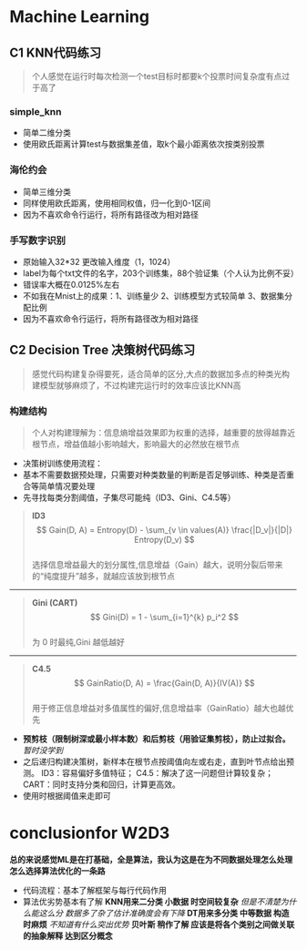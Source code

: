 # Machine Learning
## C1 KNN代码练习
> 个人感觉在运行时每次检测一个test目标时都要k个投票时间复杂度有点过于高了
### simple_knn
- 简单二维分类
- 使用欧氏距离计算test与数据集差值，取k个最小距离依次按类别投票
### 海伦约会
- 简单三维分类
- 同样使用欧氏距离，使用相同权值，归一化到0-1区间
- 因为不喜欢命令行运行，将所有路径改为相对路径
### 手写数字识别
- 原始输入32*32 更改输入维度（1，1024）
- label为每个txt文件的名字，203个训练集，88个验证集（个人认为比例不妥）
- 错误率大概在0.0125%左右
- 不如我在Mnist上的成果：1、训练量少 2、训练模型方式较简单 3、数据集分配比例
- 因为不喜欢命令行运行，将所有路径改为相对路径

## C2  Decision Tree 决策树代码练习
> 感觉代码构建复杂得要死，适合简单的区分,大点的数据加多点的种类光构建模型就够麻烦了，不过构建完运行时的效率应该比KNN高
### 构建结构
> 个人对构建理解为：信息熵增益效果即为权重的选择，越重要的放得越靠近根节点，增益值越小影响越大，影响最大的必然放在根节点
- 决策树训练使用流程：
- 基本不需要数据预处理，只需要对种类数量的判断是否足够训练、种类是否重合等简单情况要处理
- 先寻找每类分割阈值，子集尽可能纯（ID3、Gini、C4.5等）
> **ID3**  
> $$  
> Gain(D, A) = Entropy(D) - \sum_{v \in values(A)} \frac{|D_v|}{|D|} Entropy(D_v)  
> $$  
> 选择信息增益最大的划分属性,信息增益（Gain）越大，说明分裂后带来的“纯度提升”越多，就越应该放到根节点

---

> **Gini (CART)**  
> $$  
> Gini(D) = 1 - \sum_{i=1}^{k} p_i^2  
> $$  
> 为 0 时最纯,Gini 越低越好

---

> **C4.5**  
> $$  
> GainRatio(D, A) = \frac{Gain(D, A)}{IV(A)}  
> $$  
> 用于修正信息增益对多值属性的偏好,信息增益率（GainRatio）越大也越优先

- **预剪枝（限制树深或最小样本数）和后剪枝（用验证集剪枝），防止过拟合。** *暂时没学到*
- 之后递归构建决策树，新样本在根节点按阈值向左或右走，直到叶节点给出预测。
ID3：容易偏好多值特征；
C4.5：解决了这一问题但计算较复杂；
CART：同时支持分类和回归，计算更高效。
- 使用时根据阈值来走即可

# conclusionfor W2D3
**总的来说感觉ML是在打基础，全是算法，我认为这是在为不同数据处理怎么处理怎么选择算法优化的一条路**
- 代码流程：基本了解框架与每行代码作用
- 算法优劣势基本有了解
**KNN用来二分类 小数据 时空间较复杂** 
*但是不清楚为什么能这么分 数据多了杂了估计准确度会有下降*
**DT用来多分类 中等数据 构造时麻烦** 
*不知道有什么突出优势*
**贝叶斯 稍作了解 应该是将各个类别之间做关联的抽象解释 达到区分概念**